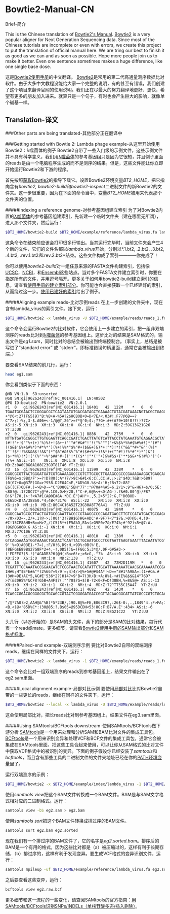 # Bowtie2-Manual-CN
Brief-简介

This is the Chinese translation of [Bowtie2's Manual](http://bowtie-bio.sourceforge.net/bowtie2/manual.shtml).
[Bowtie2](http://bowtie-bio.sourceforge.net/bowtie2/index.shtml) is a very popular aligner for Next Generation Sequencing data. Since most of the Chinese tutorials are incomplete or even with errors, we create this project to put the translation of official manual here. We are tring our best to finish it as good as we can and as soon as possible. Hope more people join us to make it better. Even one sentence sometimes makes a huge difference, like one single base dose.

这是[Bowtie2使用手册](http://bowtie-bio.sourceforge.net/bowtie2/manual.shtml)的中文翻译。
[Bowtie2](http://bowtie-bio.sourceforge.net/bowtie2/index.shtml)是常用的第二代高通量测序数据比对软件。由于大多中文教程没能给大家一个完整的说明，有的甚至有错误，我们创建了这个项目来翻译官网的使用说明。我们正在尽最大的努力翻译地更好、更快，希望有更多的朋友加入进来。就算只是一个句子，有时也会产生巨大的影响，就像单个碱基一样。

## Translation-译文

###Other parts are being translated-其他部分正在翻译中

###Getting started with Bowtie 2: Lambda phage example-从这里开始使用Bowtie2：λ噬菌体的例子
Bowtie2自带了一些入门级的示例文件，这些示例文件并不具有科学含义，我们用[λ噬菌体](https://en.wikipedia.org/wiki/Lambda_phage)的参考基因组只是因为它很短，并且例子里面的reads是由一个电脑程序生成的而不是测序的结果。但是，这些文件能让你立即开始运行Bowtie2和下游的程序。

首先按照[获取Bowtie2](http://bowtie-bio.sourceforge.net/bowtie2/manual.shtml#obtaining-bowtie-2)的指导下载它。设置Bowtie2环境变量*BT2_HOME*，把它指向含有*bowtie2, bowtie2-build*和*bowtie2-inspect*二进制文件的新Bowtie2的文件夹。这一步很重要，因为在下面的命令当中，变量*BT2_HOME*被用来代表那个文件夹的位置。

#####Indexing a reference genome-对参考基因组建立索引
为了对Bowtie2内置的[λ噬菌体](https://en.wikipedia.org/wiki/Lambda_phage)的参考基因组建索引，先新建一个临时文件夹（建在哪里无所谓），进入那个文件夹，然后运行：
```bash
$BT2_HOME/bowtie2-build $BT2_HOME/example/reference/lambda_virus.fa lambda_virus
```
这条命令在结束前应该会打印很多行输出。当其运行完毕时，当前文件夹会产生4个新的文件，它们的文件名都以*lambda_virus*开始，分别以*.1.bt2, .2.bt2, .3.bt2, .4.bt2, .rev.1.bt2*和*.rev.2.bt2*结束。这些文件构成了索引————你完成了！

你可以使用*bowtie2-build*对一组任意来源的FASTA文件构建索引，包括像[UCSC](http://genome.ucsc.edu/cgi-bin/hgGateway)，[NCBI](http://www.ncbi.nlm.nih.gov/sites/genome)，和[Ensembl](http://www.ensembl.org/)这些站点。当对多个FASTA文件建立索引时，你要在指定所有的文件，并用逗号隔开。更多关于如何用bowtie2-build建立索引的信息，请查看[使用手册的建立索引部分](http://bowtie-bio.sourceforge.net/bowtie2/manual.shtml#the-bowtie2-build-indexer)。你可能也会直接获取一个已经建好的索引，从而绕过这一步。[使用已建好的索引](http://bowtie-bio.sourceforge.net/bowtie2/manual.shtml#using-a-pre-built-index)给出了例子。

#####Aligning example reads-比对示例reads
在上一步创建的文件夹中，现在含有lambda_virus的索引文件。接下来，运行：
```bash
$BT2_HOME/bowtie2 -x lambda_virus -U $BT2_HOME/example/reads/reads_1.fq -S eg1.sam
```
这个命令会运行Bowtie2的比对软件，它会使用上一步建立的索引，把一组非双端测序的reads比对到[λ噬菌体](https://en.wikipedia.org/wiki/Lambda_phage)的参考基因组上。这步比对的结果是SAM格式的，输出文件是*eg1.sam*，同时比对的总结会被输出到终端控制台。（事实上，总结是被写进了“standard error” 或 “stderr”，即标准错误句柄里面，通常它会被输出到终端。）

要查看SAM结果的前几行，运行：
```bash
head eg1.sam
```
你会看到类似于下面的东西：
```
@HD VN:1.0  SO:unsorted
@SQ SN:gi|9626243|ref|NC_001416.1|  LN:48502
@PG ID:bowtie2  PN:bowtie2  VN:2.0.1
r1  0   gi|9626243|ref|NC_001416.1| 18401   42  122M    *   0   0   TGAATGCGAACTCCGGGACGCTCAGTAATGTGACGATAGCTGAAAACTGTACGATAAACNGTACGCTGAGGGCAGAAAAAATCGTCGGGGACATTNTAAAGGCGGCGAGCGCGGCTTTTCCG  +"@6<:27(F&5)9)"B:%B+A-%5A?2$HCB0B+0=D<7E/<.03#!.F77@6B==?C"7>;))%;,3-$.A06+<-1/@@?,26">=?*@'0;$:;??G+:#+(A?9+10!8!?()?7C>  AS:i:-5 XN:i:0  XM:i:3  XO:i:0  XG:i:0  NM:i:3  MD:Z:59G13G21G26    YT:Z:UU
r2  0   gi|9626243|ref|NC_001416.1| 8886    42  275M    *   0   0   NTTNTGATGCGGGCTTGTGGAGTTCAGCCGATCTGACTTATGTCATTACCTATGAAATGTGAGGACGCTATGCCTGTACCAAATCCTACAATGCCGGTGAAAGGTGCCGGGATCACCCTGTGGGTTTATAAGGGGATCGGTGACCCCTACGCGAATCCGCTTTCAGACGTTGACTGGTCGCGTCTGGCAAAAGTTAAAGACCTGACGCCCGGCGAACTGACCGCTGAGNCCTATGACGACAGCTATCTCGATGATGAAGATGCAGACTGGACTGC (#!!'+!$""%+(+)'%)%!+!(&++)''"#"#&#"!'!("%'""("+&%$%*%%#$%#%#!)*'(#")(($&$'&%+&#%*)*#*%*')(%+!%%*"$%"#+)$&&+)&)*+!"*)!*!("&&"*#+"&"'(%)*("'!$*!!%$&&&$!!&&"(*"$&"#&!$%'%"#)$#+%*+)!&*)+(""#!)!%*#"*)*')&")($+*%%)!*)!('(%""+%"$##"#+(('!*(($*'!"*('"+)&%#&$+('**$$&+*&!#%)')'(+(!%+ AS:i:-14    XN:i:0  XM:i:8  XO:i:0  XG:i:0  NM:i:8  MD:Z:0A0C0G0A108C23G9T81T46 YT:Z:UU
r3  16  gi|9626243|ref|NC_001416.1| 11599   42  338M    *   0   0   GGGCGCGTTACTGGGATGATCGTGAAAAGGCCCGTCTTGCGCTTGAAGCCGCCCGAAAGAAGGCTGAGCAGCAGACTCAAGAGGAGAAAAATGCGCAGCAGCGGAGCGATACCGAAGCGTCACGGCTGAAATATACCGAAGAGGCGCAGAAGGCTNACGAACGGCTGCAGACGCCGCTGCAGAAATATACCGCCCGTCAGGAAGAACTGANCAAGGCACNGAAAGACGGGAAAATCCTGCAGGCGGATTACAACACGCTGATGGCGGCGGCGAAAAAGGATTATGAAGCGACGCTGTAAAAGCCGAAACAGTCCAGCGTGAAGGTGTCTGCGGGCGAT  7F$%6=$:9B@/F'>=?!D?@0(:A*)7/>9C>6#1<6:C(.CC;#.;>;2'$4D:?&B!>689?(0(G7+0=@37F)GG=>?958.D2E04C<E,*AD%G0.%$+A:'H;?8<72:88?E6((CF)6DF#.)=>B>D-="C'B080E'5BH"77':"@70#4%A5=6.2/1>;9"&-H6)=$/0;5E:<8G!@::1?2DC7C*;@*#.1C0.D>H/20,!"C-#,6@%<+<D(AG-).?&#0.00'@)/F8?B!&"170,)>:?<A7#1(A@0E#&A.*DC.E")AH"+.,5,2>5"2?:G,F"D0B8D-6$65D<D!A/38860.*4;4B<*31?6  AS:i:-22    XN:i:0  XM:i:8  XO:i:0  XG:i:0  NM:i:8  MD:Z:80C4C16A52T23G30A8T76A41   YT:Z:UU
r4  0   gi|9626243|ref|NC_001416.1| 40075   42  184M    *   0   0   GGGCCAATGCGCTTACTGATGCGGAATTACGCCGTAAGGCCGCAGATGAGCTTGTCCATATGACTGCGAGAATTAACNGTGGTGAGGCGATCCCTGAACCAGTAAAACAACTTCCTGTCATGGGCGGTAGACCTCTAAATCGTGCACAGGCTCTGGCGAAGATCGCAGAAATCAAAGCTAAGT(=8B)GD04*G%&4F,1'A>.C&7=F$,+#6!))43C,5/5+)?-/0>/D3=-,2/+.1?@->;)00!'3!7BH$G)HG+ADC'#-9F)7<7"$?&.>0)@5;4,!0-#C!15CF8&HB+B==H>7,/)C5)5*+(F5A%D,EA<(>G9E0>7&/E?4%;#'92)<5+@7:A.(BG@BG86@.G AS:i:-1 XN:i:0  XM:i:1  XO:i:0  XG:i:0  NM:i:1  MD:Z:77C106 YT:Z:UU
r5  0   gi|9626243|ref|NC_001416.1| 48010   42  138M    *   0   0   GTCAGGAAAGTGGTAAAACTGCAACTCAATTACTGCAATGCCCTCGTAATTAAGTGAATTTACAATATCGTCCTGTTCGGAGGGAAGAACGCGGGATGTTCATTCTTCATCACTTTTAATTGATGTATATGCTCTCTT  9''%<D)A03E1-*7=),:F/0!6,D9:H,<9D%:0B(%'E,(8EFG$E89B$27G8F*2+4,-!,0D5()&=(FGG:5;3*@/.0F-G#5#3->('FDFEG?)5.!)"AGADB3?6(@H(:B<>6!>;>6>G,."?%  AS:i:0  XN:i:0  XM:i:0  XO:i:0  XG:i:0  NM:i:0  MD:Z:138    YT:Z:UU
r6  16  gi|9626243|ref|NC_001416.1| 41607   42  72M2D119M   *   0   0   TCGATTTGCAAATACCGGAACATCTCGGTAACTGCATATTCTGCATTAAAAAATCAACGCAAAAAATCGGACGCCTGCAAAGATGAGGAGGGATTGCAGCGTGTTTTTAATGAGGTCATCACGGGATNCCATGTGCGTGACGGNCATCGGGAAACGCCAAAGGAGATTATGTACCGAGGAAGAATGTCGCT 1H#G;H"$E*E#&"*)2%66?=9/9'=;4)4/>@%+5#@#$4A*!<D=="8#1*A9BA=:(1+#C&.#(3#H=9E)AC*5,AC#E'536*2?)H14?>9'B=7(3H/B:+A:8%1-+#(E%&$$&14"76D?>7(&20H5%*&CF8!G5B+A4F$7(:"'?0$?G+$)B-?2<0<F=D!38BH,%=8&5@+ AS:i:-13    XN:i:0  XM:i:2  XO:i:1  XG:i:2  NM:i:4  MD:Z:72^TT55C15A47  YT:Z:UU
r7  16  gi|9626243|ref|NC_001416.1| 4692    42  143M    *   0   0   TCAGCCGGACGCGGGCGCTGCAGCCGTACTCGGGGATGACCGGTTACAACGGCATTATCGCCCGTCTGCAACAGGCTGCCAGCGATCCGATGGTGGACAGCATTCTGCTCGATATGGACANGCCCGGCGGGATGGTGGCGGGG -"/@*7A0)>2,AAH@&"%B)*5*23B/,)90.B@%=FE,E063C9?,:26$-0:,.,1849'4.;F>FA;76+5&$<C":$!A*,<B,<)@<'85D%C*:)30@85;?.B$05=@95DCDH<53!8G:F:B7/A.E':434> AS:i:-6 XN:i:0  XM:i:2  XO:i:0  XG:i:0  NM:i:2  MD:Z:98G21C22   YT:Z:UU
```
头几行（以@开始的）是SAM的头文件，余下的部分是SAM的比对结果，每行代表一个read或mate。更多细节，请查看[Bowtie2使用手册的SAM输出部分](http://bowtie-bio.sourceforge.net/bowtie2/manual.shtml#sam-output)和[SAM格式标准](http://samtools.sourceforge.net/SAM1.pdf)。

#####Paired-end example-双端测序示例
要比对Bowtie2自带的双端测序reads，继续在同样的文件夹下，运行：
```bash
$BT2_HOME/bowtie2 -x lambda_virus -1 $BT2_HOME/example/reads/reads_1.fq -2 $BT2_HOME/example/reads/reads_2.fq -S eg2.sam
```
这个命令会比对一组双端测序的reads到参考基因组上，结果文件输出在了eg2.sam里面。

#####Local alignment example-局部对比示例
要使用[局部对比](http://bowtie-bio.sourceforge.net/bowtie2/manual.shtml#end-to-end-alignment-versus-local-alignment)比对Bowtie2自带的一些更长的reads，继续在同样的文件夹下，运行：
```bash
$BT2_HOME/bowtie2 --local -x lambda_virus -U $BT2_HOME/example/reads/longreads.fq -S eg3.sam
```
这会使用局部比对，把长reads比对到参考基因组上，结果文件在eg3.sam里面。

#####Using SAMtools/BCFtools downstream-使用SAMtools/BCFtools做下游分析
[SAMtools](http://samtools.sourceforge.net/)是一个用来处理和分析SAM和BAM比对文件的集成工具包。[BCFtools](http://samtools.sourceforge.net/mpileup.shtml)是一个用来识别变异和处理VCF和BCF文件的集成工具包，通常它会被集成在SAMtools里面。把这些工具合起来使用，可以让你从SAM格式的比对文件中获取VCF格式中的被识别的变异。下面的例子假设你已经安装了*samtools*和*bcftools*，而且含有那些工具的二进制文件的文件夹地址已经在你的[PATH环境变量](http://en.wikipedia.org/wiki/PATH_(variable))里了。

运行双端测序的示例：
```bash
$BT2_HOME/bowtie2 -x $BT2_HOME/example/index/lambda_virus -1 $BT2_HOME/example/reads/reads_1.fq -2 $BT2_HOME/example/reads/reads_2.fq -S eg2.sam
```
使用*samtools view*把这个SAM文件转换成一个BAM文件。BAM是与SAM文字格式相对应的二进制格式。运行：
```bash
samtools view -bS eg2.sam > eg2.bam
```
使用*samtools sort*把这个BAM文件转换成排过序的BAM文件。
```bash
samtools sort eg2.bam eg2.sorted
```
现在我们有一个排过序的BAM文件了，它的名字是*eg2.sorted.bam*。排序后的BAM是一个有用的格式，因为这些比对都是（a）被压缩过的，这样有利于长期存储，（b）排过序的，这样有利于发现变异。要生成VCF格式的变异识别文件，运行：
```bash
samtools mpileup -uf $BT2_HOME/example/reference/lambda_virus.fa eg2.sorted.bam | bcftools view -bvcg - > eg2.raw.bcf
```
之后要查看这些变异，运行：
```bash
bcftools view eg2.raw.bcf
```
更多细节和这一流程的一些变化，请查阅SAMtools的官方指南：[用SAMtools/BCFtools识别SNPs/INDELs（单核苷酸多态/插入删除）](http://samtools.sourceforge.net/mpileup.shtml)。
